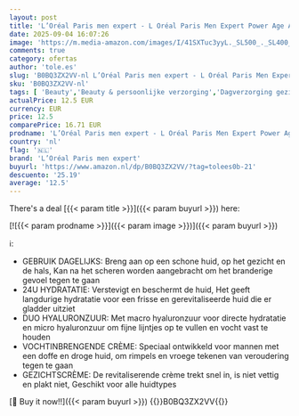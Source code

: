```yaml
---
layout: post
title: 'L’Oréal Paris men expert - L Oréal Paris Men Expert Power Age Anti-Age Crème – 100 ml'
date: 2025-09-04 16:07:26
image: 'https://m.media-amazon.com/images/I/41SXTuc3yyL._SL500_._SL400_.jpg'
comments: true
category: ofertas
author: 'tole.es'
slug: 'B0BQ3ZX2VV-nl L’Oréal Paris men expert - L Oréal Paris Men Expert Power...'
sku: 'B0BQ3ZX2VV-nl'
tags: [ 'Beauty','Beauty & persoonlijke verzorging','Dagverzorging gezicht','Gezichtsverzorgingsproducten','Huidverzorging','Vochtinbrengende middelen voor gezicht','l’oréal paris men expert','🇳🇱', ]
actualPrice: 12.5 EUR
currency: EUR
price: 12.5
comparePrice: 16.71 EUR
prodname: 'L’Oréal Paris men expert - L Oréal Paris Men Expert Power Age Anti-Age Crème – 100 ml'
country: 'nl'
flag: '🇳🇱'
brand: 'L’Oréal Paris men expert'
buyurl: 'https://www.amazon.nl/dp/B0BQ3ZX2VV/?tag=tolees0b-21'
descuento: '25.19'
average: '12.5'
---
```


There's a deal [{{< param title >}}]({{< param buyurl >}})  here:

[![{{< param prodname >}}]({{< param image >}})]({{< param buyurl >}})

ℹ️:

- GEBRUIK DAGELIJKS: Breng aan op een schone huid, op het gezicht en de hals, Kan na het scheren worden aangebracht om het branderige gevoel tegen te gaan
- 24U HYDRATATIE: Verstevigt en beschermt de huid, Het geeft langdurige hydratatie voor een frisse en gerevitaliseerde huid die er gladder uitziet
- DUO HYALURONZUUR: Met macro hyaluronzuur voor directe hydratatie en micro hyaluronzuur om fijne lijntjes op te vullen en vocht vast te houden
- VOCHTINBRENGENDE CRÈME: Speciaal ontwikkeld voor mannen met een doffe en droge huid, om rimpels en vroege tekenen van veroudering tegen te gaan
- GEZICHTSCRÈME: De revitaliserende crème trekt snel in, is niet vettig en plakt niet, Geschikt voor alle huidtypes

[🛒 Buy it now!!]({{< param buyurl >}})
{{<world>}}B0BQ3ZX2VV{{</world>}}
